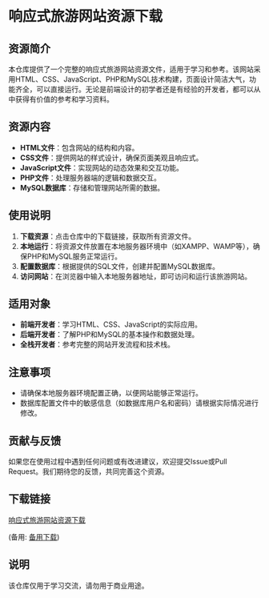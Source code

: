 # 响应式旅游网站资源下载

## 资源简介

本仓库提供了一个完整的响应式旅游网站资源文件，适用于学习和参考。该网站采用HTML、CSS、JavaScript、PHP和MySQL技术构建，页面设计简洁大气，功能齐全，可以直接运行。无论是前端设计的初学者还是有经验的开发者，都可以从中获得有价值的参考和学习资料。

## 资源内容

- **HTML文件**：包含网站的结构和内容。
- **CSS文件**：提供网站的样式设计，确保页面美观且响应式。
- **JavaScript文件**：实现网站的动态效果和交互功能。
- **PHP文件**：处理服务器端的逻辑和数据交互。
- **MySQL数据库**：存储和管理网站所需的数据。

## 使用说明

1. **下载资源**：点击仓库中的下载链接，获取所有资源文件。
2. **本地运行**：将资源文件放置在本地服务器环境中（如XAMPP、WAMP等），确保PHP和MySQL服务正常运行。
3. **配置数据库**：根据提供的SQL文件，创建并配置MySQL数据库。
4. **访问网站**：在浏览器中输入本地服务器地址，即可访问和运行该旅游网站。

## 适用对象

- **前端开发者**：学习HTML、CSS、JavaScript的实际应用。
- **后端开发者**：了解PHP和MySQL的基本操作和数据处理。
- **全栈开发者**：参考完整的网站开发流程和技术栈。

## 注意事项

- 请确保本地服务器环境配置正确，以便网站能够正常运行。
- 数据库配置文件中的敏感信息（如数据库用户名和密码）请根据实际情况进行修改。

## 贡献与反馈

如果您在使用过程中遇到任何问题或有改进建议，欢迎提交Issue或Pull Request。我们期待您的反馈，共同完善这个资源。

## 下载链接
[响应式旅游网站资源下载](https://pan.quark.cn/s/13c28999aa66) 

(备用: [备用下载](https://pan.baidu.com/s/1YfMK-CoN3IleBC93mDmd8A?pwd=1234))

## 说明

该仓库仅用于学习交流，请勿用于商业用途。
